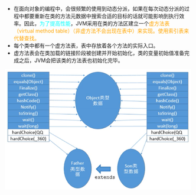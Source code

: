 * 在面向对象的编程中，会很频繁的使用到动态分派，如果在每次动态分派的过程中都要重新在类的方法元数据中搜索合适的目标的话就可能影响到执行效率。因此，<font color="cyan">为了提高性能</font>，JVM采用在类的方法区建立一个<font color="orange">虚方法表 （virtual method table）（非虚方法不会出现在表中）来实现。使用索引表来代替查找。</font>
* 每个类中都有一个虚方法表，表中存放着各个方法的实际入口。
* 虚方法表会在类加载的链接阶段被创建并开始初始化，类的变量初始值准备完成之后，JVM会把该类的方法表也初始化完毕。

![32f0127a-e6bb-4ba3-9819-a7fc799d1735](image/20.%E8%99%9A%E6%96%B9%E6%B3%95%E8%A1%A8/32f0127a-e6bb-4ba3-9819-a7fc799d1735.png)

